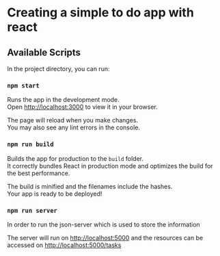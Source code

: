 # Creating a simple to do app with react

## Available Scripts

In the project directory, you can run:

### `npm start`

Runs the app in the development mode.\
Open [http://localhost:3000](http://localhost:3000) to view it in your browser.

The page will reload when you make changes.\
You may also see any lint errors in the console.

### `npm run build`

Builds the app for production to the `build` folder.\
It correctly bundles React in production mode and optimizes the build for the best performance.

The build is minified and the filenames include the hashes.\
Your app is ready to be deployed!

### `npm run server `

In order to run the json-server which is used to store the information

The server will run on [http://localhost:5000](http://localhost:5000) and the resources can be accessed on
[http://localhost:5000/tasks](http://localhost:5000/tasks)
